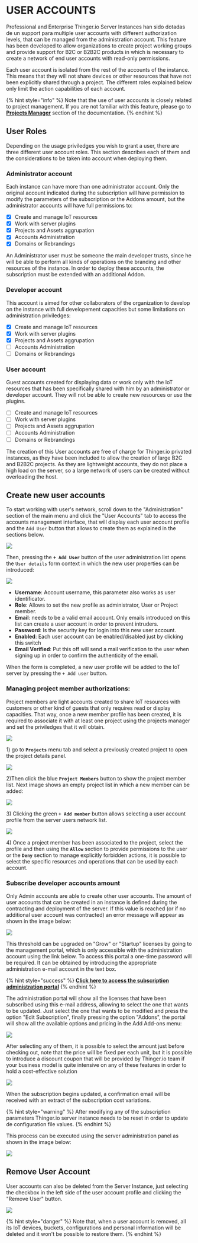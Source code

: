 # USER ACCOUNTS

Professional and Enterprise Thinger.io Server Instances han sido dotadas de un support para multiple user accounts with different authorization levels, that can be managed from the administration account. This feature has been developed to allow organizations to create project working groups and provide support for B2C or B2B2C products in which is necessary to create a network of end user accounts with read-only permissions.

Each user account is isolated from the rest of the accounts of the instance. This means that they will not share devices or other resources that have not been explicitly shared through a project. The different roles explained below only limit the action capabilities of each account.

{% hint style="info" %}
Note that the use of user accounts is closely related to project management. If you are not familiar with this feature, please go to [**Projects Manager**](projects.md) section of the documentation.&#x20;
{% endhint %}

## User Roles

Depending on the usage priviledges you wish to grant a user, there are three different user account roles. This section describes each of them and the considerations to be taken into account when deploying them.

### Administrator account

Each instance can have more than one administrator account. Only the original account indicated during the subscription will have permission to modify the parameters of the subscription or the Addons amount, but the administrator accounts will have full permissions to:

* [x] Create and manage IoT resources
* [x] Work with server plugins
* [x] Projects and Assets aggrupation
* [x] Accounts Administration
* [x] Domains or Rebrandings

An Administrator user must be someone the main developer trusts, since he will be able to perform all kinds of operations on the branding and other resources of the instance. In order to deploy these accounts, the subscription must be extended with an additional Addon.

### **Developer account**

This account is aimed for other collaborators of the organization to develop on the instance with full developement capacities but some limitations on administration priviledges:

* [x] Create and manage IoT resources
* [x] Work with server plugins
* [x] Projects and Assets aggrupation
* [ ] Accounts Administration
* [ ] Domains or Rebrandings

### **User account**

Guest accounts created for displaying data or work only with the IoT resources that has been specifically shared with him  by an administrator or developer account. They will not be able to create new resources or use the plugins.&#x20;

* [ ] Create and manage IoT resources
* [ ] Work with server plugins
* [ ] Projects and Assets aggrupation
* [ ] Accounts Administration
* [ ] Domains or Rebrandings

The creation of this User accounts are free of charge for Thinger.io privated instances, as they have been included to allow the creation of large B2C and B2B2C projects. As they are lightweight accounts, they do not place a high load on the server, so a large network of users can be created without overloading the host.

## Create new user accounts

To start working with user's network, scroll down to the "Administration" section of the main menu and click the "User Accounts" tab to access the accounts management interface, that will display each user account profile and the `Add User` button that allows to create them as explained in the sections below.

![](<.gitbook/assets/image (369).png>)

Then, pressing the **`+ Add User`** button of the user administration list opens the `User details` form context in which the new user properties can be introduced:

![](<.gitbook/assets/image (371).png>)

* **Username**: Account username, this parameter also works as user identificator.&#x20;
* **Role**: Allows to set the new profile as administrator, User or Project member.
* **Email**: needs to be a valid email account. Only emails introduced on this list can create a user account in order to prevent intruders.
* **Password**: Is the security key for login into this new user account.
* **Enabled**: Each user account can be enabled/disabled just by clicking this switch
* **Email Verified**: Put this off will send a mail verification to the user when signing up in order to confirm the authenticity of the email.

When the form is completed, a new user profile will be added to the IoT server by pressing the `+ Add user` button.

### Managing project member authorizations:&#x20;

Project members are light accounts created to share IoT resources with customers or other kind of  guests that only requires read or display capacities. That way, once a new member profile has been created, it is required to associate it with at least one project using the projects manager and set the priviledges that it will obtain.&#x20;

![](<.gitbook/assets/image (367).png>)

1\) go to **`Projects`** menu tab and select a previously created project to open the project details panel.&#x20;

![](<.gitbook/assets/image (370).png>)

2\)Then click the  blue  **`Project Members`**   button to show the project member list. Next image shows an empty project list in which a new member can be added:&#x20;

![](<.gitbook/assets/image (366).png>)

3\) Clicking the green **`+ Add member`** button allows selecting a user account profile from the server users network list.&#x20;

![](<.gitbook/assets/image (368).png>)

4\) Once a project member has been associated to the project, select the profile and then using the **`Allow`** section to provide permissions to the user or the **`Deny`** section to manage explicitly forbidden actions, it is possible to select the specific resources and operations that can be used by each account.&#x20;

### Subscribe developer accounts amount

Only Admin accounts are able to create other user accounts. The amount of user accounts that can be created in an instance is defined during the contracting and deployment of the server. If this value is reached (or if no additional user account was contracted) an error message will appear as shown in the image below:

![](<.gitbook/assets/image (386).png>)

This threshold can be upgraded on "Grow" or "Startup" licenses by going to the management portal, which is only accessible with the administration account using the link below. To access this portal a one-time password will be required. It can be obtained by introducing the appropriate administration e-mail account in the text box.

{% hint style="success" %}
[**Click here to access the subscription administration portal**](https://thinger.chargebeeportal.com/)
{% endhint %}

The administration portal will show all the licenses that have been subscribed using this e-mail address, allowing to select the one that wants to be updated. Just select the one that wants to be modified and press the option "Edit Subscription", finally pressing the option "Addons", the portal will show all the available options and pricing in the Add Add-ons menu:

![](<.gitbook/assets/image (272).png>)

After selecting any of them, it is possible to select the amount just before checking out, note that the price  will be fixed per each unit, but it is possible to introduce a discount coupon that will be provided by Thinger.io team if your business model is quite intensive on any of these features in order to hold a cost-effective solution&#x20;

![](<.gitbook/assets/image (302).png>)

When the subscription begins updated, a confirmation email will be received with an extract of the subscription cost variations. &#x20;

{% hint style="warning" %}
After modifying any of the subscription parameters Thinger.io server instance needs to be reset in order to update de configuration file values.&#x20;
{% endhint %}

This process can be executed using the server administration panel as shown in the image below:&#x20;

![](<.gitbook/assets/image (313).png>)

## Remove User Account

User accounts can also be deleted from the Server Instance, just selecting the checkbox in the left side of the user account profile and clicking the "Remove User" button.&#x20;

![](<.gitbook/assets/image (111).png>)

{% hint style="danger" %}
Note that, when a user account is removed, all its IoT devices, buckets, configurations and personal information will be deleted and it won't be possible to restore them.
{% endhint %}

